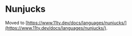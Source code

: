 # Nunjucks

Moved to [https://www.11ty.dev/docs/languages/nunjucks/](https://www.11ty.dev/docs/languages/nunjucks/).
